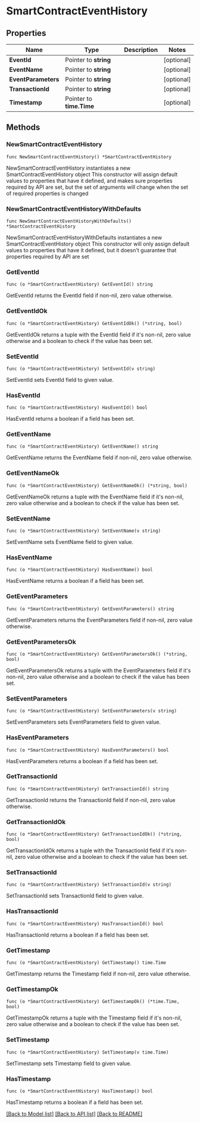 # SmartContractEventHistory

## Properties

Name | Type | Description | Notes
------------ | ------------- | ------------- | -------------
**EventId** | Pointer to **string** |  | [optional] 
**EventName** | Pointer to **string** |  | [optional] 
**EventParameters** | Pointer to **string** |  | [optional] 
**TransactionId** | Pointer to **string** |  | [optional] 
**Timestamp** | Pointer to **time.Time** |  | [optional] 

## Methods

### NewSmartContractEventHistory

`func NewSmartContractEventHistory() *SmartContractEventHistory`

NewSmartContractEventHistory instantiates a new SmartContractEventHistory object
This constructor will assign default values to properties that have it defined,
and makes sure properties required by API are set, but the set of arguments
will change when the set of required properties is changed

### NewSmartContractEventHistoryWithDefaults

`func NewSmartContractEventHistoryWithDefaults() *SmartContractEventHistory`

NewSmartContractEventHistoryWithDefaults instantiates a new SmartContractEventHistory object
This constructor will only assign default values to properties that have it defined,
but it doesn't guarantee that properties required by API are set

### GetEventId

`func (o *SmartContractEventHistory) GetEventId() string`

GetEventId returns the EventId field if non-nil, zero value otherwise.

### GetEventIdOk

`func (o *SmartContractEventHistory) GetEventIdOk() (*string, bool)`

GetEventIdOk returns a tuple with the EventId field if it's non-nil, zero value otherwise
and a boolean to check if the value has been set.

### SetEventId

`func (o *SmartContractEventHistory) SetEventId(v string)`

SetEventId sets EventId field to given value.

### HasEventId

`func (o *SmartContractEventHistory) HasEventId() bool`

HasEventId returns a boolean if a field has been set.

### GetEventName

`func (o *SmartContractEventHistory) GetEventName() string`

GetEventName returns the EventName field if non-nil, zero value otherwise.

### GetEventNameOk

`func (o *SmartContractEventHistory) GetEventNameOk() (*string, bool)`

GetEventNameOk returns a tuple with the EventName field if it's non-nil, zero value otherwise
and a boolean to check if the value has been set.

### SetEventName

`func (o *SmartContractEventHistory) SetEventName(v string)`

SetEventName sets EventName field to given value.

### HasEventName

`func (o *SmartContractEventHistory) HasEventName() bool`

HasEventName returns a boolean if a field has been set.

### GetEventParameters

`func (o *SmartContractEventHistory) GetEventParameters() string`

GetEventParameters returns the EventParameters field if non-nil, zero value otherwise.

### GetEventParametersOk

`func (o *SmartContractEventHistory) GetEventParametersOk() (*string, bool)`

GetEventParametersOk returns a tuple with the EventParameters field if it's non-nil, zero value otherwise
and a boolean to check if the value has been set.

### SetEventParameters

`func (o *SmartContractEventHistory) SetEventParameters(v string)`

SetEventParameters sets EventParameters field to given value.

### HasEventParameters

`func (o *SmartContractEventHistory) HasEventParameters() bool`

HasEventParameters returns a boolean if a field has been set.

### GetTransactionId

`func (o *SmartContractEventHistory) GetTransactionId() string`

GetTransactionId returns the TransactionId field if non-nil, zero value otherwise.

### GetTransactionIdOk

`func (o *SmartContractEventHistory) GetTransactionIdOk() (*string, bool)`

GetTransactionIdOk returns a tuple with the TransactionId field if it's non-nil, zero value otherwise
and a boolean to check if the value has been set.

### SetTransactionId

`func (o *SmartContractEventHistory) SetTransactionId(v string)`

SetTransactionId sets TransactionId field to given value.

### HasTransactionId

`func (o *SmartContractEventHistory) HasTransactionId() bool`

HasTransactionId returns a boolean if a field has been set.

### GetTimestamp

`func (o *SmartContractEventHistory) GetTimestamp() time.Time`

GetTimestamp returns the Timestamp field if non-nil, zero value otherwise.

### GetTimestampOk

`func (o *SmartContractEventHistory) GetTimestampOk() (*time.Time, bool)`

GetTimestampOk returns a tuple with the Timestamp field if it's non-nil, zero value otherwise
and a boolean to check if the value has been set.

### SetTimestamp

`func (o *SmartContractEventHistory) SetTimestamp(v time.Time)`

SetTimestamp sets Timestamp field to given value.

### HasTimestamp

`func (o *SmartContractEventHistory) HasTimestamp() bool`

HasTimestamp returns a boolean if a field has been set.


[[Back to Model list]](../README.md#documentation-for-models) [[Back to API list]](../README.md#documentation-for-api-endpoints) [[Back to README]](../README.md)


